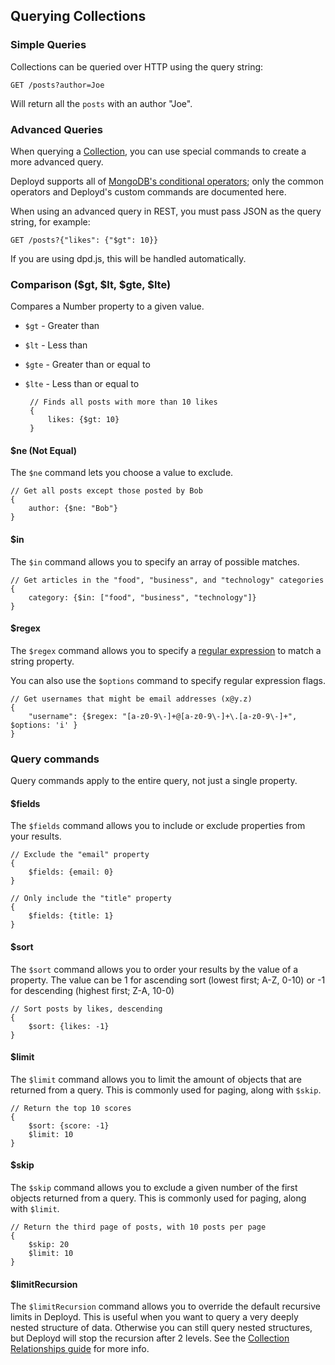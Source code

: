 <!--{
	title: 'Querying Collections',
	tags: ['reference', 'collection']
}-->

## Querying Collections

### Simple Queries

Collections can be queried over HTTP using the query string:

	GET /posts?author=Joe
	
Will return all the `posts` with an author "Joe".

### Advanced Queries

When querying a [Collection](../resources/collection.md), you can use special commands to create a more advanced query. 

Deployd supports all of [MongoDB's conditional operators](http://www.mongodb.org/display/DOCS/Advanced+Queries#AdvancedQueries-ConditionalOperators); only the common operators and Deployd's custom commands are documented here.

When using an advanced query in REST, you must pass JSON as the query string, for example:
	
	GET /posts?{"likes": {"$gt": 10}}

If you are using dpd.js, this will be handled automatically.


### Comparison ($gt, $lt, $gte, $lte) <!-- ref -->

Compares a Number property to a given value.

 - `$gt` - Greater than
 - `$lt` - Less than
 - `$gte` - Greater than or equal to
 - `$lte` - Less than or equal to

		// Finds all posts with more than 10 likes
		{
			likes: {$gt: 10}
		}

#### $ne (Not Equal) <!-- ref -->

The `$ne` command lets you choose a value to exclude. 

	// Get all posts except those posted by Bob
	{
		author: {$ne: "Bob"}
	}

#### $in <!-- ref -->

The `$in` command allows you to specify an array of possible matches.

	// Get articles in the "food", "business", and "technology" categories
	{
		category: {$in: ["food", "business", "technology"]}
	}

#### $regex <!-- ref -->

The `$regex` command allows you to specify a [regular expression](https://developer.mozilla.org/en-US/docs/JavaScript/Guide/Regular_Expressions) to match a string property.

You can also use the `$options` command to specify regular expression flags.

	// Get usernames that might be email addresses (x@y.z)
	{
		"username": {$regex: "[a-z0-9\-]+@[a-z0-9\-]+\.[a-z0-9\-]+", $options: 'i' }
	}

### Query commands

Query commands apply to the entire query, not just a single property.

#### $fields <!-- ref -->

The `$fields` command allows you to include or exclude properties from your results.

	// Exclude the "email" property
	{
		$fields: {email: 0}
	}

<!--...-->

	// Only include the "title" property
	{
		$fields: {title: 1}
	}

#### $sort <!-- ref -->

The `$sort` command allows you to order your results by the value of a property. The value can be 1 for ascending sort (lowest first; A-Z, 0-10) or -1 for descending (highest first; Z-A, 10-0)

	// Sort posts by likes, descending
	{
		$sort: {likes: -1}
	}

#### $limit <!-- ref -->

The `$limit` command allows you to limit the amount of objects that are returned from a query. This is commonly used for paging, along with `$skip`.

	// Return the top 10 scores
	{
		$sort: {score: -1}
		$limit: 10
	}

#### $skip <!-- ref -->

The `$skip` command allows you to exclude a given number of the first objects returned from a query. This is commonly used for paging, along with `$limit`. 

	// Return the third page of posts, with 10 posts per page
	{
		$skip: 20
		$limit: 10
	}
	
#### $limitRecursion <!-- ref -->

The `$limitRecursion` command allows you to override the default recursive limits in Deployd. This is useful when you want to query a very deeply nested structure of data. Otherwise you can still query nested structures, but Deployd will stop the recursion after 2 levels. See the [Collection Relationships guide](relationships-between-collections.md) for more info.